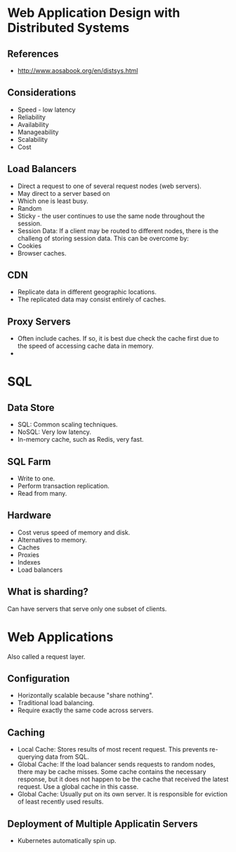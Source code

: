 # Web Application Design with Distributed Systems

## References
* http://www.aosabook.org/en/distsys.html

## Considerations
* Speed - low latency
* Reliability
* Availability
* Manageability
* Scalability
* Cost


## Load Balancers
* Direct a request to one of several request nodes (web servers).
* May direct to a server based on
 * Which one is least busy.
 * Random
 * Sticky - the user continues to use the same node throughout the session. 
* Session Data: If a client may be routed to different nodes, there is the challeng of storing session data. This can be overcome by:
 * Cookies
 * Browser caches.

## CDN
* Replicate data in different geographic locations. 
* The replicated data may consist entirely of caches.

## Proxy Servers
* Often include caches. If so, it is best due check the cache first due to the speed of accessing cache data in memory. 
* 













# SQL

## Data Store
* SQL: Common scaling techniques.
* NoSQL: Very low latency.
* In-memory cache, such as Redis, very fast.

## SQL Farm
* Write to one.
* Perform transaction replication.
* Read from many.

## Hardware
* Cost verus speed of memory and disk.
* Alternatives to memory.
 * Caches
 * Proxies
 * Indexes 
 * Load balancers

## What is sharding?

Can have servers that serve only one subset of clients.




# Web Applications
Also called a request layer.

## Configuration
* Horizontally scalable because "share nothing".
* Traditional load balancing.
* Require exactly the same code across servers.

## Caching
* Local Cache: Stores results of most recent request. This prevents re-querying data from SQL.
* Global Cache: If the load balancer sends requests to random nodes, there may be cache misses. Some cache contains the necessary response, but it does not happen to be the cache that received the latest request. Use a global cache in this casse.
* Global Cache: Usually put on its own server. It is responsible for eviction of least recently used results. 


## Deployment of Multiple Applicatin Servers
* Kubernetes automatically spin up. 
